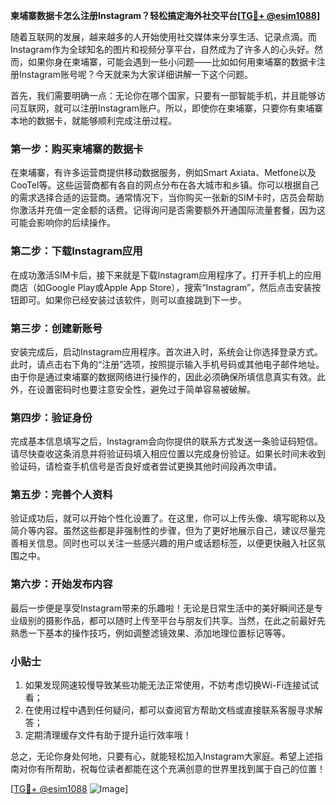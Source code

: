 **柬埔寨数据卡怎么注册Instagram？轻松搞定海外社交平台[[TG💪+ @esim1088](https://t.me/s/esim1088)]**

随着互联网的发展，越来越多的人开始使用社交媒体来分享生活、记录点滴。而Instagram作为全球知名的图片和视频分享平台，自然成为了许多人的心头好。然而，如果你身在柬埔寨，可能会遇到一些小问题——比如如何用柬埔寨的数据卡注册Instagram账号呢？今天就来为大家详细讲解一下这个问题。

首先，我们需要明确一点：无论你在哪个国家，只要有一部智能手机，并且能够访问互联网，就可以注册Instagram账户。所以，即使你在柬埔寨，只要你有柬埔寨本地的数据卡，就能够顺利完成注册过程。

### 第一步：购买柬埔寨的数据卡

在柬埔寨，有许多运营商提供移动数据服务，例如Smart Axiata、Metfone以及CooTel等。这些运营商都有各自的网点分布在各大城市和乡镇。你可以根据自己的需求选择合适的运营商。通常情况下，当你购买一张新的SIM卡时，店员会帮助你激活并充值一定金额的话费。记得询问是否需要额外开通国际流量套餐，因为这可能会影响你的后续操作。

### 第二步：下载Instagram应用

在成功激活SIM卡后，接下来就是下载Instagram应用程序了。打开手机上的应用商店（如Google Play或Apple App Store），搜索“Instagram”，然后点击安装按钮即可。如果你已经安装过该软件，则可以直接跳到下一步。

### 第三步：创建新账号

安装完成后，启动Instagram应用程序。首次进入时，系统会让你选择登录方式。此时，请点击右下角的“注册”选项，按照提示输入手机号码或其他电子邮件地址。由于你是通过柬埔寨的数据网络进行操作的，因此必须确保所填信息真实有效。此外，在设置密码时也要注意安全性，避免过于简单容易被破解。

### 第四步：验证身份

完成基本信息填写之后，Instagram会向你提供的联系方式发送一条验证码短信。请尽快查收这条消息并将验证码填入相应位置以完成身份验证。如果长时间未收到验证码，请检查手机信号是否良好或者尝试更换其他时间段再次申请。

### 第五步：完善个人资料

验证成功后，就可以开始个性化设置了。在这里，你可以上传头像、填写昵称以及简介等内容。虽然这些都是非强制性的步骤，但为了更好地展示自己，建议尽量完善相关信息。同时也可以关注一些感兴趣的用户或话题标签，以便更快融入社区氛围之中。

### 第六步：开始发布内容

最后一步便是享受Instagram带来的乐趣啦！无论是日常生活中的美好瞬间还是专业级别的摄影作品，都可以随时上传至平台与朋友们共享。当然，在此之前最好先熟悉一下基本的操作技巧，例如调整滤镜效果、添加地理位置标记等等。

### 小贴士

1. 如果发现网速较慢导致某些功能无法正常使用，不妨考虑切换Wi-Fi连接试试看；
2. 在使用过程中遇到任何疑问，都可以查阅官方帮助文档或直接联系客服寻求解答；
3. 定期清理缓存文件有助于提升运行效率哦！

总之，无论你身处何地，只要有心，就能轻松加入Instagram大家庭。希望上述指南对你有所帮助，祝每位读者都能在这个充满创意的世界里找到属于自己的位置！

[[TG💪+ @esim1088](https://t.me/s/esim1088) ![Image](https://i.postimg.cc/4NQfJmqS/Snipaste-2025-05-13-00-14-12.png)]